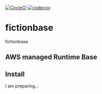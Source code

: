 [![CircleCI](https://circleci.com/gh/fictionbase/fictionbase/tree/master.svg?style=svg)](https://circleci.com/gh/fictionbase/fictionbase/tree/master)
[![codecov](https://codecov.io/gh/fictionbase/fictionbase/branch/master/graph/badge.svg)](https://codecov.io/gh/fictionbase/fictionbase)

# fictionbase
fictionbase

## AWS managed Runtime Base

## Install

I am preparing...
